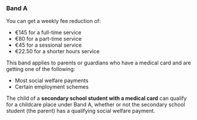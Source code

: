 ###  **Band A**

You can get a weekly fee reduction of:

  * €145 for a full-time service 
  * €80 for a part-time service 
  * €45 for a sessional service 
  * €22.50 for a shorter hours service 

This band applies to parents or guardians who have a medical card and are
getting one of the following:

  * Most social welfare payments 
  * Certain employment schemes 

The child of a **secondary school student with a medical card** can qualify
for a childcare place under Band A, whether or not the secondary school
student (the parent) has a qualifying social welfare payment.
